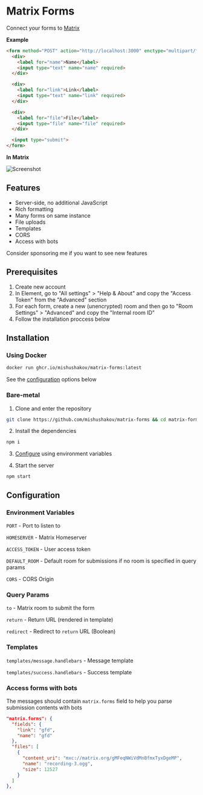# Matrix Forms

Connect your forms to [Matrix](https://matrix.org)

**Example**

```html
<form method="POST" action="http://localhost:3000" enctype="multipart/form-data">
  <div>
    <label for="name">Name</label>
    <input type="text" name="name" required>
  </div>

  <div>
    <label for="link">Link</label>
    <input type="text" name="link" required>
  </div>

  <div>
    <label for="file">File</label>
    <input type="file" name="file" required>
  </div>

  <input type="submit">
</form>
```

**In Matrix**

![Screenshot](https://i.imgur.com/fSZuwNr.png)

## Features

- Server-side, no additional JavaScript
- Rich formatting
- Many forms on same instance
- File uploads
- Templates
- CORS
- Access with bots

Consider sponsoring me if you want to see new features

## Prerequisites

1. Create new account
2. In Element, go to "All settings" > "Help & About" and copy the "Access Token" from the "Advanced" section
3. For each form, create a new (unencrypted) room and then go to "Room Settings" > "Advanced" and copy the "Internal room ID"
4. Follow the installation proccess below

## Installation

### Using Docker

```sh
docker run ghcr.io/mishushakov/matrix-forms:latest
```

See the [configuration](#configuration) options below

### Bare-metal

1. Clone and enter the repository

```sh
git clone https://github.com/mishushakov/matrix-forms && cd matrix-forms
```

2. Install the dependencies

```sh
npm i
```

3. [Configure](#configuration) using environment variables

4. Start the server

```
npm start
```

## Configuration

### Environment Variables

`PORT` - Port to listen to

`HOMESERVER` - Matrix Homeserver

`ACCESS_TOKEN` - User access token

`DEFAULT_ROOM` - Default room for submissions if no room is specified in query params

`CORS` - CORS Origin

### Query Params

`to` - Matrix room to submit the form

`return` - Return URL (rendered in template)

`redirect` - Redirect to `return` URL (Boolean)

### Templates

`templates/message.handlebars` - Message template

`templates/success.handlebars` - Success template

### Access forms with bots

The messages should contain `matrix.forms` field to help you parse submission contents with bots

```json
"matrix.forms": {
  "fields": {
    "link": "gfd",
    "name": "gfd"
  },
  "files": [
    {
      "content_uri": "mxc://matrix.org/gMFeqNWiVdMnBfmxTyxDgeMP",
      "name": "recording-3.ogg",
      "size": 12527
    }
  ]
},
```
